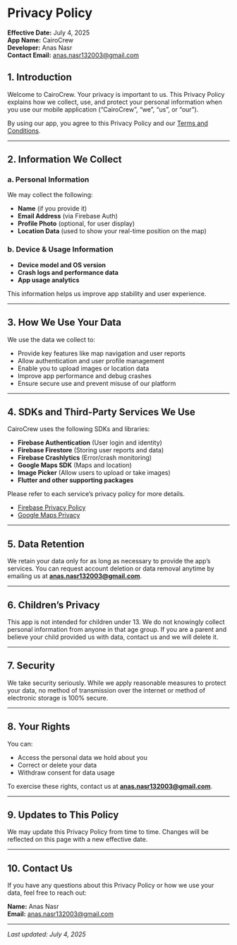 # Privacy Policy

**Effective Date:** July 4, 2025  
**App Name:** CairoCrew  
**Developer:** Anas Nasr  
**Contact Email:** anas.nasr132003@gmail.com

## 1. Introduction

Welcome to CairoCrew. Your privacy is important to us. This Privacy Policy explains how we collect, use, and protect your personal information when you use our mobile application (“CairoCrew”, “we”, “us”, or “our”).

By using our app, you agree to this Privacy Policy and our [Terms and Conditions](https://github.com/AnasNasr-afk/flutter_maps/blob/main/TERMS.md).

---

## 2. Information We Collect

### a. Personal Information
We may collect the following:
- **Name** (if you provide it)
- **Email Address** (via Firebase Auth)
- **Profile Photo** (optional, for user display)
- **Location Data** (used to show your real-time position on the map)

### b. Device & Usage Information
- **Device model and OS version**
- **Crash logs and performance data**
- **App usage analytics**

This information helps us improve app stability and user experience.

---

## 3. How We Use Your Data

We use the data we collect to:
- Provide key features like map navigation and user reports
- Allow authentication and user profile management
- Enable you to upload images or location data
- Improve app performance and debug crashes
- Ensure secure use and prevent misuse of our platform

---

## 4. SDKs and Third-Party Services We Use

CairoCrew uses the following SDKs and libraries:

- **Firebase Authentication** (User login and identity)
- **Firebase Firestore** (Storing user reports and data)
- **Firebase Crashlytics** (Error/crash monitoring)
- **Google Maps SDK** (Maps and location)
- **Image Picker** (Allow users to upload or take images)
- **Flutter and other supporting packages**

Please refer to each service’s privacy policy for more details.

- [Firebase Privacy Policy](https://firebase.google.com/support/privacy)  
- [Google Maps Privacy](https://policies.google.com/privacy)

---

## 5. Data Retention

We retain your data only for as long as necessary to provide the app’s services. You can request account deletion or data removal anytime by emailing us at **anas.nasr132003@gmail.com**.

---

## 6. Children’s Privacy

This app is not intended for children under 13. We do not knowingly collect personal information from anyone in that age group. If you are a parent and believe your child provided us with data, contact us and we will delete it.

---

## 7. Security

We take security seriously. While we apply reasonable measures to protect your data, no method of transmission over the internet or method of electronic storage is 100% secure.

---

## 8. Your Rights

You can:
- Access the personal data we hold about you
- Correct or delete your data
- Withdraw consent for data usage

To exercise these rights, contact us at **anas.nasr132003@gmail.com**.

---

## 9. Updates to This Policy

We may update this Privacy Policy from time to time. Changes will be reflected on this page with a new effective date.

---

## 10. Contact Us

If you have any questions about this Privacy Policy or how we use your data, feel free to reach out:

**Name:** Anas Nasr  
**Email:** anas.nasr132003@gmail.com

---

_Last updated: July 4, 2025_
